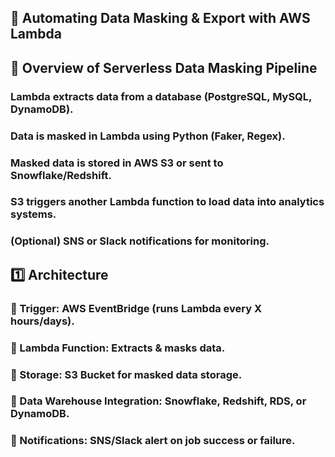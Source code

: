 ## 🚀 Automating Data Masking & Export with AWS Lambda

## 📌 Overview of Serverless Data Masking Pipeline
### Lambda extracts data from a database (PostgreSQL, MySQL, DynamoDB).
### Data is masked in Lambda using Python (Faker, Regex).
### Masked data is stored in AWS S3 or sent to Snowflake/Redshift.
### S3 triggers another Lambda function to load data into analytics systems.
### (Optional) SNS or Slack notifications for monitoring.
## 1️⃣ Architecture
### 🔹 Trigger: AWS EventBridge (runs Lambda every X hours/days).
### 🔹 Lambda Function: Extracts & masks data.
### 🔹 Storage: S3 Bucket for masked data storage.
### 🔹 Data Warehouse Integration: Snowflake, Redshift, RDS, or DynamoDB.
### 🔹 Notifications: SNS/Slack alert on job success or failure.

